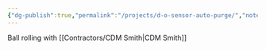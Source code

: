 ```yaml
---
{"dg-publish":true,"permalink":"/projects/d-o-sensor-auto-purge/","noteIcon":"","created":"2025-01-15T12:51:28.180-06:00"}
---
```


Ball rolling with [[Contractors/CDM Smith\|CDM Smith]]